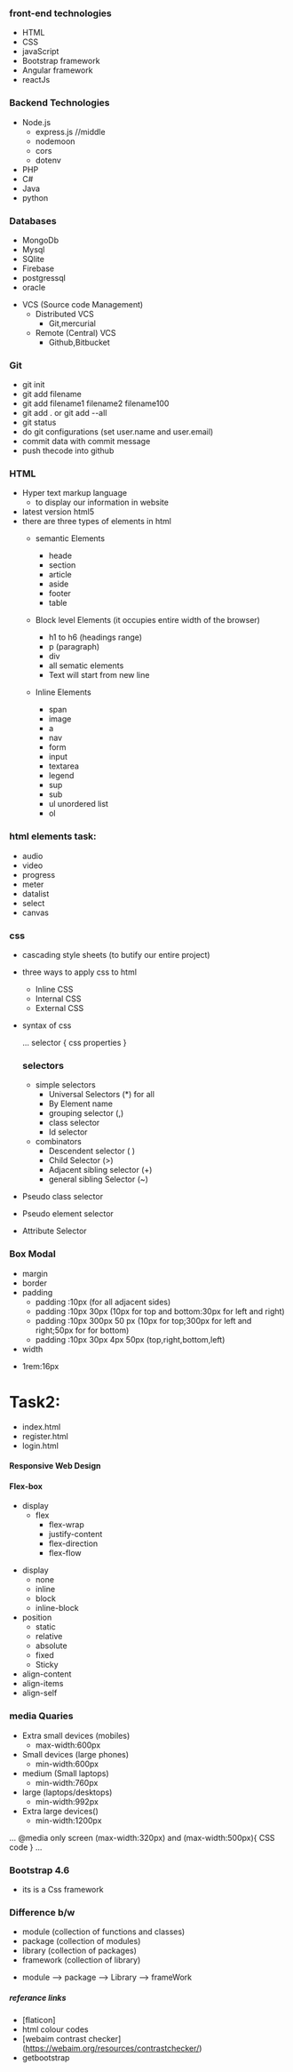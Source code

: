 ### front-end technologies

- HTML
- CSS
- javaScript
- Bootstrap framework
- Angular framework
- reactJs


### Backend Technologies

- Node.js
   - express.js  //middle
   - nodemoon
   - cors
   - dotenv
-  PHP
-  C#
-  Java
-  python

### Databases
- MongoDb
- Mysql
- SQlite
- Firebase
- postgressql
- oracle


+ VCS (Source code Management)
     - Distributed VCS
         - Git,mercurial
     - Remote (Central) VCS
         - Github,Bitbucket

### Git

- git init
- git add filename
- git add filename1 filename2 filename100
- git add . or git add --all
- git status
- do git configurations (set user.name and user.email)
- commit data with commit message
- push thecode into github


### HTML

- Hyper text markup language
   - to display our information in website
- latest version html5
- there are three types of elements in html 
   - semantic Elements  
      - heade
      - section 
      - article
      - aside
      - footer
      - table 

   - Block level Elements (it occupies entire width of the browser)
      - h1 to h6 (headings range)
      - p (paragraph)
      - div
      - all sematic elements
      - Text will start from new line

   - Inline Elements
      - span
      - image 
      - a 
      - nav
      - form
      - input
      - textarea
      - legend
      - sup
      - sub
      - ul unordered list
      - ol

 ### html elements task:
 - audio
 - video
 - progress
 - meter
 - datalist
 - select
 - canvas

 ### css

 + cascading style sheets (to butify our entire project)
 + three ways to apply css to html
   - Inline CSS
   - Internal CSS
   - External CSS
+ syntax of css
  
  ...
  selector {
     css properties
  }

  ### selectors
  + simple selectors
    - Universal Selectors (*)  for all
    - By Element name
    - grouping selector (,)
    - class selector
    - Id selector
  + combinators
    + Descendent selector ( )
    + Child Selector (>)
    + Adjacent sibling selector (+)
    + general sibling Selector (~)
 + Pseudo class selector
 + Pseudo element selector
 + Attribute Selector 
   
### Box Modal

+ margin
+ border
+ padding
  - padding :10px (for all adjacent sides)
  - padding :10px 30px (10px for top and bottom:30px for left and right)
  - padding :10px 300px 50 px (10px for top;300px for left and right;50px for for bottom)
  - padding :10px 30px 4px 50px (top,right,bottom,left)
+ width
- 1rem:16px

Task2:
=====
- index.html
- register.html
- login.html
#### Responsive Web Design
#### Flex-box
- display
    - flex
        - flex-wrap
        - justify-content
        - flex-direction
        - flex-flow
+ display
  - none
  - inline
  - block
  - inline-block
+ position
  - static
  - relative
  - absolute
  - fixed
  - Sticky
+ align-content
+ align-items
+ align-self

### media Quaries
- Extra small devices (mobiles)
  - max-width:600px
- Small devices (large phones)
  - min-width:600px
- medium (Small laptops)
  - min-width:760px
- large (laptops/desktops)
  - min-width:992px
- Extra large devices()
  - min-width:1200px


...
@media only screen (max-width:320px) and (max-width:500px){
   CSS code
}
...

### Bootstrap 4.6

- its is a Css framework

### Difference b/w 

- module (collection of functions and classes)
- package (collection of modules)
- library (collection of packages)
- framework (collection of library)
+ module --> package --> Library --> frameWork


##### referance links
- [flaticon]
- html colour codes
- [webaim contrast checker] (https://webaim.org/resources/contrastchecker/)
- getbootstrap
